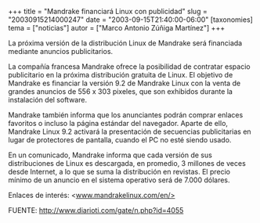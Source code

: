 +++
title = "Mandrake financiará Linux con publicidad"
slug = "20030915214000247"
date = "2003-09-15T21:40:00-06:00"
[taxonomies]
tema = ["noticias"]
autor = ["Marco Antonio Zúñiga Martínez"]
+++

La próxima versión de la distribución Linux de Mandrake será financiada
mediante anuncios publicitarios.

La compañía francesa Mandrake ofrece la posibilidad de contratar espacio
publicitario en la próxima distribución gratuita de Linux. El objetivo
de Mandrake es financiar la versión 9.2 de Mandrake Linux con la venta
de grandes anuncios de 556 x 303 pixeles, que son exhibidos durante la
instalación del software.

<!-- more -->
Mandrake también informa que los anunciantes podrán comprar enlaces
favoritos o incluso la página estándar del navegador. Aparte de ello,
Mandrake Linux 9.2 activará la presentación de secuencias publicitarias
en lugar de protectores de pantalla, cuando el PC no esté siendo usado.

En un comunicado, Mandrake informa que cada versión de sus
distribuciones de Linux es descargada, en promedio, 3 millones de veces
desde Internet, a lo que se suma la distribución en revistas. El precio
mínimo de un anuncio en el sistema operativo será de 7.000 dólares.

Enlaces de interés: <www.mandrakelinux.com/en/>

FUENTE: <http://www.diarioti.com/gate/n.php?id=4055>
